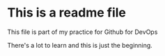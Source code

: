 # This is a readme file


This file is part of my practice for Github for DevOps

There's a lot to learn and this is just the beginning.
